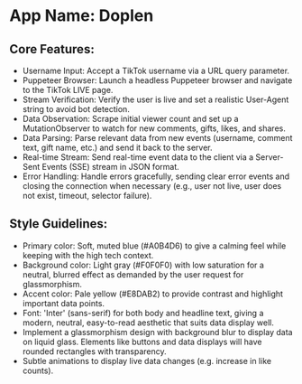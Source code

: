 # **App Name**: Doplen

## Core Features:

- Username Input: Accept a TikTok username via a URL query parameter.
- Puppeteer Browser: Launch a headless Puppeteer browser and navigate to the TikTok LIVE page.
- Stream Verification: Verify the user is live and set a realistic User-Agent string to avoid bot detection.
- Data Observation: Scrape initial viewer count and set up a MutationObserver to watch for new comments, gifts, likes, and shares.
- Data Parsing: Parse relevant data from new events (username, comment text, gift name, etc.) and send it back to the server.
- Real-time Stream: Send real-time event data to the client via a Server-Sent Events (SSE) stream in JSON format.
- Error Handling: Handle errors gracefully, sending clear error events and closing the connection when necessary (e.g., user not live, user does not exist, timeout, selector failure).

## Style Guidelines:

- Primary color: Soft, muted blue (#A0B4D6) to give a calming feel while keeping with the high tech context.
- Background color: Light gray (#F0F0F0) with low saturation for a neutral, blurred effect as demanded by the user request for glassmorphism.
- Accent color: Pale yellow (#E8DAB2) to provide contrast and highlight important data points.
- Font: 'Inter' (sans-serif) for both body and headline text, giving a modern, neutral, easy-to-read aesthetic that suits data display well.
- Implement a glassmorphism design with background blur to display data on liquid glass. Elements like buttons and data displays will have rounded rectangles with transparency.
- Subtle animations to display live data changes (e.g. increase in like counts).